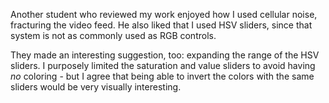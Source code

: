 Another student who reviewed my work enjoyed how I used cellular noise, fracturing the video feed.  He also liked that I used HSV sliders, since that system is not as commonly used as RGB controls.

They made an interesting suggestion, too: expanding the range of the HSV sliders.  I purposely limited the saturation and value sliders to avoid having *no* coloring - but I agree that being able to invert the colors with the same sliders would be very visually interesting.
